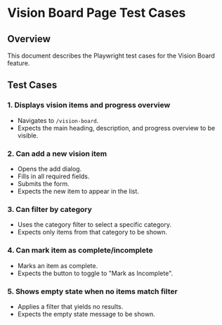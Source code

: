 # Vision Board Page Test Cases

## Overview
This document describes the Playwright test cases for the Vision Board feature.

## Test Cases

### 1. Displays vision items and progress overview
- Navigates to `/vision-board`.
- Expects the main heading, description, and progress overview to be visible.

### 2. Can add a new vision item
- Opens the add dialog.
- Fills in all required fields.
- Submits the form.
- Expects the new item to appear in the list.

### 3. Can filter by category
- Uses the category filter to select a specific category.
- Expects only items from that category to be shown.

### 4. Can mark item as complete/incomplete
- Marks an item as complete.
- Expects the button to toggle to "Mark as Incomplete".

### 5. Shows empty state when no items match filter
- Applies a filter that yields no results.
- Expects the empty state message to be shown.
